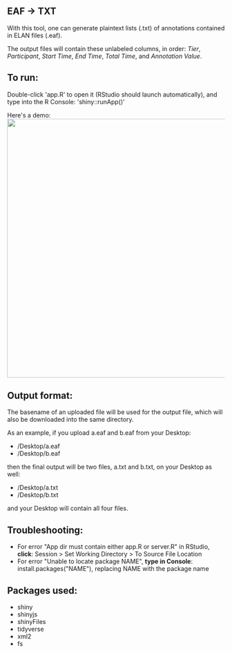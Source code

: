 ## EAF → TXT

With this tool, one can generate plaintext lists (.txt) of annotations contained in ELAN files (.eaf).

The output files will contain these unlabeled columns, in order: *Tier*, *Participant*, *Start Time*, *End Time*, *Total Time*, and *Annotation Value*.

## To run:
Double-click 'app.R' to open it (RStudio should launch automatically), and type into the R Console: 'shiny::runApp()'

Here's a demo:
<br><img src="./demonstration.gif" width="600">

## Output format:
The basename of an uploaded file will be used for the output file, which will also be downloaded into the same directory.

As an example, if you upload a.eaf and b.eaf from your Desktop:
- /Desktop/a.eaf
- /Desktop/b.eaf

then the final output will be two files, a.txt and b.txt, on your Desktop as well:
- /Desktop/a.txt
- /Desktop/b.txt

and your Desktop will contain all four files.

## Troubleshooting:
- For error "App dir must contain either app.R or server.R" in RStudio, **click**: Session > Set Working Directory > To Source File Location
- For error "Unable to locate package NAME", **type in Console**: install.packages("NAME"), replacing NAME with the package name

## Packages used:
- shiny
- shinyjs
- shinyFiles
- tidyverse
- xml2
- fs
